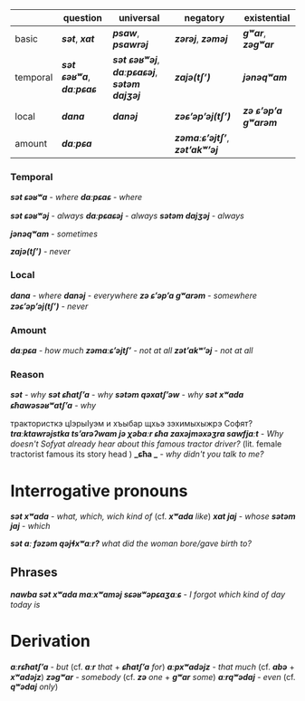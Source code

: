 
||question|universal|negatory|existential|
|-----|------------|----------|------------|-|
|basic|**_sət_**, **_xat_**|**_psaw_**, **_psawrəj_**|**_zərəj_**, **_zəməj_**|**_gʷar_**, **_zəgʷar_**
|temporal|**_sət ɕəʁʷa_**, **_daːpɕaɕ_**|**_sət ɕəʁʷəj_**, **_daːpɕaɕəj_**, **_sətəm dajʒəj_** |**_zajə(tʃʼ)_**|**_jənəqʷam_**|
|local|**_dana_**|**_danəj_**|**_zəɕʼəpʼəj(tʃʼ)_**|**_zə ɕʼəpʼa gʷarəm_**|
|amount|**_daːpɕa_**||**_zəmaːɕʼəjtʃʼ_**,  **_zətʼakʷʼəj_**|

### Temporal
**_sət ɕəʁʷa_** - _where_
**_daːpɕaɕ_** - _where_

**_sət ɕəʁʷəj_** - _always_
**_daːpɕaɕəj_** - _always_
**_sətəm dajʒəj_** - _always_

**_jənəqʷam_** - _sometimes_

**_zajə(tʃʼ)_** - _never_

### Local
**_dana_** - _where_
**_danəj_** - _everywhere_
**_zə ɕʼəpʼa gʷarəm_** - _somewhere_
**_zəɕʼəpʼəj(tʃʼ)_** - _never_

### Amount
**_daːpɕa_** - _how much_
**_zəmaːɕʼəjtʃʼ_** - _not at all_
**_zətʼakʷʼəj_** - _not at all_

### Reason
**_sət_** - _why_
**_sət ɕħatʃʼa_** - _why_
**_sətəm qəxatʃʼəw_** - _why_
**_sət xʷada ɕħawəsəʁʷatʃʼa_** - _why_

трактористкэ цIэрыIуэм и хъыбар щхьэ зэхимыхыжрэ Софят?
**_traːktawrəjstka tsʼarəʔwam jə χəbaːr ɕħa zaxəjməxəʒra sawfjaːt_** - _Why doesn't Sofyat already hear about this famous tractor driver?_ (lit. female tractorist famous its story head )
**_ɕħa _** - _why didn't you talk to me?_
# Interrogative pronouns

**_sət xʷada_**  - _what, which, wich kind of_ (cf. **_xʷada_** _like_)
**_xat jaj_** - _whose_
**_sətəm jaj_** - _which_


**_sət aː fəzəm qəjɬxʷaːr?_** _what did the woman bore/gave birth to?_

## Phrases
**_nawba sət xʷada maːxʷaməj sɕəʁʷəpɕaʒaːɕ_** - _I forgot which kind of day today is_

# Derivation
**_aːrɕħatʃʼa_** - _but_ (cf. **_aːr_** _that_ + **_ɕħatʃʼa_** _for_)
**_aːpxʷadəjz_** - _that much_ (cf. **_abə_** + **_xʷadəjz_**)
**_zəgʷar_** - _somebody_ (cf. **_zə_** _one_ + **_gʷar_** _some_)
**_aːrqʷədaj_** - _even_ (cf. **_qʷədaj_** _only_)

